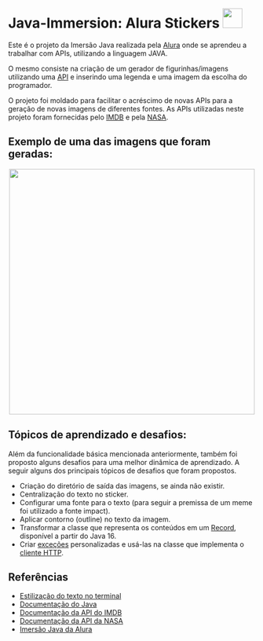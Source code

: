 # Java-Immersion: Alura Stickers <img src="https://cdn.jsdelivr.net/gh/devicons/devicon/icons/java/java-original.svg" width="40" height="40" /> 

Este é o projeto da Imersão Java realizada pela [Alura](https://www.alura.com.br/) onde se aprendeu a trabalhar com APIs, utilizando a linguagem JAVA.

O mesmo consiste na criação de um gerador de figurinhas/imagens utilizando uma [API](https://aws.amazon.com/pt/what-is/api/) e inserindo uma legenda e uma imagem da escolha do programador.

O projeto foi moldado para facilitar o acréscimo de novas APIs para a geração de novas imagens de diferentes fontes. As APIs utilizadas neste projeto foram fornecidas pelo [IMDB](https://developer.imdb.com/documentation/api-documentation/getting-access/?ref_=side_nav) e pela [NASA](https://api.nasa.gov/).

## Exemplo de uma das imagens que foram geradas:

<div align="center">
<img src = "https://user-images.githubusercontent.com/102382923/230645589-58afb99c-478d-4981-9b23-38aa97c15e81.png" width = "500"/>
</div>

## Tópicos de aprendizado e desafios:

Além da funcionalidade básica mencionada anteriormente, também foi proposto alguns desafios para uma melhor dinâmica de aprendizado. A seguir alguns dos principais tópicos de desafios que foram propostos.

*  Criação do diretório de saída das imagens, se ainda não existir.
*  Centralização do texto no sticker.
*  Configurar uma fonte para o texto (para seguir a premissa de um meme foi utilizado a fonte impact).
*  Aplicar contorno (outline) no texto da imagem.
*  Transformar a classe que representa os conteúdos em um [Record](https://www.guiadojava.com.br/2021/04/java-records.html), disponível a partir do Java 16.
*  Criar [exceções](https://github.com/amiralo01/Java-Immersion/blob/main/Alura_Stickers/src/ClientHttpException.java) personalizadas e usá-las na classe que implementa o [cliente HTTP](https://github.com/amiralo01/Java-Immersion/blob/main/Alura_Stickers/src/ClientHttp.java).

## Referências

* [Estilização do texto no terminal](https://www.alura.com.br/artigos/decorando-terminal-cores-emojis)
* [Documentação do Java](https://dev.java/learn/)
* [Documentação da API do IMDB](https://developer.imdb.com/documentation)
* [Documentação da API da NASA](https://api.nasa.gov/)
* [Imersão Java da Alura](https://www.alura.com.br/imersao-java)
